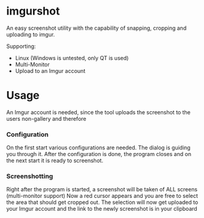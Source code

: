 # imgurshot
An easy screenshot utility with the capability of snapping, cropping and uploading to imgur.

Supporting:
 - Linux (Windows is untested, only QT is used)
 - Multi-Monitor
 - Upload to an Imgur account

# Usage
An Imgur account is needed, since the tool uploads the screenshot to the users non-gallery and therefore
### Configuration
On the first start various configurations are needed. The dialog is guiding you through it.
After the configuration is done, the program closes and on the next start it is ready to screenshot.
### Screenshotting
Right after the program is started, a screenshot will be taken of ALL screens (multi-monitor support)
Now a red cursor appears and you are free to select the area that should get cropped out.
The selection will now get uploaded to your Imgur account and the link to the newly screenshot is in your clipboard
